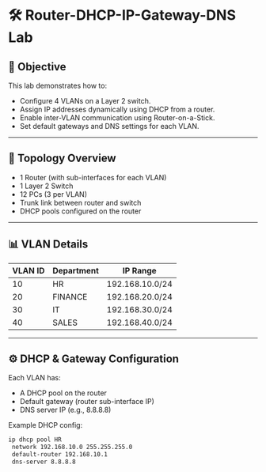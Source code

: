 # 🛠️ Router-DHCP-IP-Gateway-DNS Lab

## 🎯 Objective
This lab demonstrates how to:
- Configure 4 VLANs on a Layer 2 switch.
- Assign IP addresses dynamically using DHCP from a router.
- Enable inter-VLAN communication using Router-on-a-Stick.
- Set default gateways and DNS settings for each VLAN.

---

## 🧱 Topology Overview
- 1 Router (with sub-interfaces for each VLAN)
- 1 Layer 2 Switch
- 12 PCs (3 per VLAN)
- Trunk link between router and switch
- DHCP pools configured on the router

---

## 📊 VLAN Details

| VLAN ID | Department | IP Range         |
|---------|------------|------------------|
| 10      | HR         | 192.168.10.0/24  |
| 20      | FINANCE    | 192.168.20.0/24  |
| 30      | IT         | 192.168.30.0/24  |
| 40      | SALES      | 192.168.40.0/24  |

---

## ⚙️ DHCP & Gateway Configuration
Each VLAN has:
- A DHCP pool on the router
- Default gateway (router sub-interface IP)
- DNS server IP (e.g., 8.8.8.8)

Example DHCP config:
```bash
ip dhcp pool HR
 network 192.168.10.0 255.255.255.0
 default-router 192.168.10.1
 dns-server 8.8.8.8
